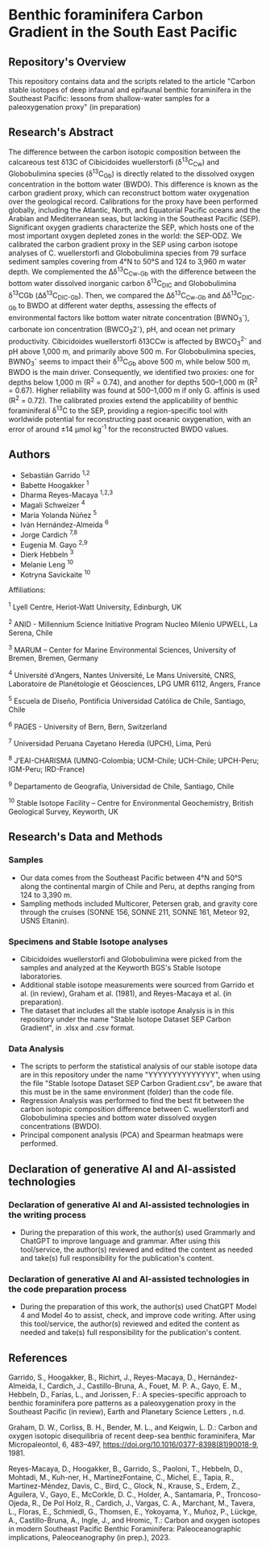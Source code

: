 # Benthic foraminifera Carbon Gradient in the South East Pacific

## Repository's Overview

This repository contains data and the scripts related to the article "Carbon stable isotopes of deep infaunal and epifaunal benthic foraminifera in the Southeast Pacific: lessons from shallow-water samples for a paleoxygenation proxy" (in preparation)

## Research's Abstract

The difference between the carbon isotopic composition between the calcareous test δ13C of Cibicidoides wuellerstorfi (δ<sup>13</sup>C<sub>Cw</sub>) and Globobulimina species (δ<sup>13</sup>C<sub>Gb</sub>) is directly related to the dissolved oxygen concentration in the bottom water (BWDO). This difference is known as the carbon gradient proxy, which can reconstruct bottom water oxygenation over the geological record. Calibrations for the proxy have been performed globally, including the Atlantic, North, and Equatorial Pacific oceans and the Arabian and Mediterranean seas, but lacking in the Southeast Pacific (SEP). Significant oxygen gradients characterize the SEP, which hosts one of the most important oxygen depleted zones in the world: the SEP-ODZ. We calibrated the carbon gradient proxy in the SEP using carbon isotope analyses of C. wuellerstorfi and Globobulimina species from 79 surface sediment samples covering from 4°N to 50°S and 124 to 3,960 m water depth. We complemented the Δδ<sup>13</sup>C<sub>Cw-Gb</sub> with the difference between the bottom water dissolved inorganic carbon δ<sup>13</sup>C<sub>DIC</sub> and Globobulimina δ<sup>13</sup>CGb (Δδ<sup>13</sup>C<sub>DIC-Gb</sub>). Then, we compared the Δδ<sup>13</sup>C<sub>Cw-Gb</sub> and Δδ<sup>13</sup>C<sub>DIC-Gb</sub> to BWDO at different water depths, assessing the effects of environmental factors like bottom water nitrate concentration (BWNO<sub>3</sub><sup>-</sup>), carbonate ion concentration (BWCO<sub>3</sub>2<sup>-</sup>), pH, and ocean net primary productivity. Cibicidoides wuellerstorfi δ13CCw is affected by BWCO<sub>3</sub><sup>2-</sup> and pH above 1,000 m, and primarily above 500 m. For Globobulimina species, BWNO<sub>3</sub><sup>-</sup> seems to impact their δ<sup>13</sup>C<sub>Gb</sub> above 500 m, while below 500 m, BWDO is the main driver. Consequently, we identified two proxies: one for depths below 1,000 m (R<sup>2</sup> = 0.74), and another for depths 500–1,000 m (R<sup>2</sup> = 0.67). Higher reliability was found at 500–1,000 m if only G. affinis is used (R<sup>2</sup> = 0.72). The calibrated proxies extend the applicability of benthic foraminiferal δ<sup>13</sup>C to the SEP, providing a region-specific tool with worldwide potential for reconstructing past oceanic oxygenation, with an error of around ±14 µmol kg<sup>-1</sup> for the reconstructed BWDO values.

## Authors

- Sebastián Garrido <sup>1,2</sup>
- Babette Hoogakker <sup>1</sup>
- Dharma Reyes-Macaya <sup>1,2,3</sup>
- Magali Schweizer <sup>4</sup>
- María Yolanda Núñez <sup>5</sup>
- Iván Hernández-Almeida <sup>6</sup>
- Jorge Cardich <sup>7,8</sup>
- Eugenia M. Gayo <sup>2,9</sup>
- Dierk Hebbeln <sup>3</sup>
- Melanie Leng <sup>10</sup>
- Kotryna Savickaite <sup>10</sup>

Affiliations:

<sup>1</sup> Lyell Centre, Heriot-Watt University, Edinburgh, UK

<sup>2</sup> ANID - Millennium Science Initiative Program Nucleo Milenio UPWELL, La Serena, Chile

<sup>3</sup> MARUM – Center for Marine Environmental Sciences, University of Bremen, Bremen, Germany

<sup>4</sup> Université d'Angers, Nantes Université, Le Mans Université, CNRS, Laboratoire de Planétologie et Géosciences, LPG UMR 6112, Angers, France 

<sup>5</sup> Escuela de Diseño, Pontificia Universidad Católica de Chile, Santiago, Chile

<sup>6</sup> PAGES - University of Bern, Bern, Switzerland

<sup>7</sup> Universidad Peruana Cayetano Heredia (UPCH), Lima, Perú

<sup>8</sup> J’EAI-CHARISMA (UMNG-Colombia; UCM-Chile; UCH-Chile; UPCH-Peru; IGM-Peru; IRD-France)

<sup>9</sup> Departamento de Geografía, Universidad de Chile, Santiago, Chile

<sup>10</sup> Stable Isotope Facility – Centre for Environmental Geochemistry, British Geological Survey, Keyworth, UK


## Research's Data and Methods

### Samples
- Our data comes from the Southeast Pacific between 4°N and 50°S along the continental margin of Chile and Peru, at depths ranging from 124 to 3,390 m. 
- Sampling methods included Multicorer, Petersen grab, and gravity core through the cruises (SONNE 156, SONNE 211, SONNE 161, Meteor 92, USNS Eltanin).

### Specimens and Stable Isotope analyses
- Cibicidoides wuellerstorfi and Globobulimina were picked from the samples and analyzed at the Keyworth BGS's Stable Isotope laboratories.
- Additional stable isotope measurements were sourced from Garrido et al. (in review), Graham et al. (1981), and Reyes-Macaya et al. (in preparation).
- The dataset that includes all the stable isotope Analysis is in this repository under the name "Stable Isotope Dataset SEP Carbon Gradient", in .xlsx and .csv format.

### Data Analysis
- The scripts to perform the statistical analysis of our stable isotope data are in this repository under the name "YYYYYYYYYYYYYY", when using the file "Stable Isotope Dataset SEP Carbon Gradient.csv", be aware that this must be in the same environment (folder) than the code file. 
- Regression Analysis was performed to find the best fit between the carbon isotopic composition difference between C. wuellerstorfi and Globobulimina species and bottom water dissolved oxygen concentrations (BWDO).
- Principal component analysis (PCA) and Spearman heatmaps were performed.  

## Declaration of generative AI and AI-assisted technologies 

### Declaration of generative AI and AI-assisted technologies in the writing process
- During the preparation of this work, the author(s) used Grammarly and ChatGPT to improve language and grammar. After using this tool/service, the author(s) reviewed and edited the content as needed and take(s) full responsibility for the publication's content.  
### Declaration of generative AI and AI-assisted technologies in the code preparation process
- During the preparation of this work, the author(s) used ChatGPT Model 4 and Model 4o to assist, check, and improve code writing. After using this tool/service, the author(s) reviewed and edited the content as needed and take(s) full responsibility for the publication's content.
## References

Garrido, S., Hoogakker, B., Richirt, J., Reyes-Macaya, D., Hernández-Almeida, I., Cardich, J., Castillo-Bruna, A., Fouet, M. P. A., Gayo, E. M., Hebbeln, D., Farías, L., and Jorissen, F.: A species-specific approach to benthic foraminifera pore patterns as a paleoxygenation proxy in the Southeast Pacific (in review), Earth and Planetary Science Letters , n.d.

Graham, D. W., Corliss, B. H., Bender, M. L., and Keigwin, L. D.: Carbon and oxygen isotopic disequilibria of recent deep-sea benthic foraminifera, Mar Micropaleontol, 6, 483–497, https://doi.org/10.1016/0377-8398(81)90018-9, 1981.

Reyes-Macaya, D., Hoogakker, B., Garrido, S., Paoloni, T., Hebbeln, D., Mohtadi, M., Kuh-ner, H., MartínezFontaine, C., Michel, E., Tapia, R., Martínez-Méndez, Davis, C., Bird, C., Glock, N., Krause, S., Erdem, Z., Aguilera, V., Gayo, E., McCorkle, D. C., Holder, A., Santamaria, P., Troncoso-Ojeda, R., De Pol Holz, R., Cardich, J., Vargas, C. A., Marchant, M., Tavera, L., Floras, E., Schmiedl, G., Thomsen, E., Yokoyama, Y., Muñoz, P., Lückge, A., Castillo-Bruna, A., Ingle, J., and Hromic, T.: Carbon and oxygen isotopes in modern Southeast Pacific Benthic Foraminifera: Paleoceanographic implications, Paleoceanography (in prep.), 2023.
